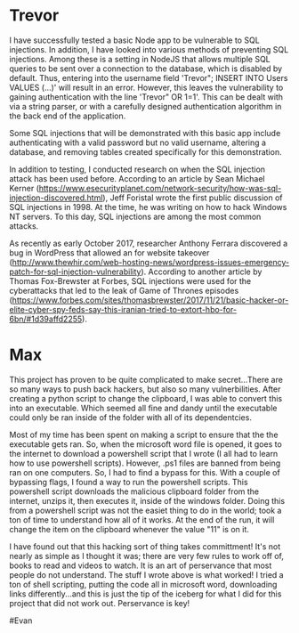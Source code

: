 # Trevor

I have successfully tested a basic Node app to be vulnerable to SQL injections.  In addition, I have looked into various methods of preventing SQL injections.  Among these is a setting in NodeJS that allows multiple SQL queries to be sent over a connection to the database, which is disabled by default.  Thus, entering into the username field 'Trevor"; INSERT INTO Users VALUES (...)' will result in an error.  However, this leaves the vulnerability to gaining authentication with the line 'Trevor" OR 1=1'.  This can be dealt with via a string parser, or with a carefully designed authentication algorithm in the back end of the application.

Some SQL injections that will be demonstrated with this basic app include authenticating with a valid password but no valid username, altering a database, and removing tables created specifically for this demonstration.  

In addition to testing, I conducted research on when the SQL injection attack has been used before.  According to an article by Sean Michael Kerner (https://www.esecurityplanet.com/network-security/how-was-sql-injection-discovered.html), Jeff Foristal wrote the first public discussion of SQL injections in 1998.  At the time, he was writing on how to hack Windows NT servers.  To this day, SQL injections are among the most common attacks.  

As recently as early October 2017, researcher Anthony Ferrara discovered a bug in WordPress that allowed an for website takeover (http://www.thewhir.com/web-hosting-news/wordpress-issues-emergency-patch-for-sql-injection-vulnerability).  According to another article by Thomas Fox-Brewster at Forbes, SQL injections were used for the cyberattacks that led to the leak of Game of Thrones episodes (https://www.forbes.com/sites/thomasbrewster/2017/11/21/basic-hacker-or-elite-cyber-spy-feds-say-this-iranian-tried-to-extort-hbo-for-6bn/#1d39affd2255).

# Max

This project has proven to be quite complicated to make secret...There are so many ways to push back hackers, but also so many vulnerbilities. After creating a python script to change the clipboard, I was able to convert this into an executable. Which seemed all fine and dandy until the executable could only be ran inside of the folder with all of its dependentcies. 

Most of my time has been spent on making a script to ensure that the the executable gets ran. So, when the microsoft word file is opened, it goes to the internet to download a powershell script that I wrote (I all had to learn how to use powershell scripts). However, .ps1 files are banned from being ran on one computers. So, I had to find a bypass for this. With a couple of bypassing flags, I found a way to run the powershell scripts. This powershell script downloads the malicious clipboard folder from the internet, unzips it, then executes it, inside of the windows folder. Doing this from a powershell script was not the easiet thing to do in the world; took a ton of time to understand how all of it works. At the end of the run, it will change the item on the clipboard whenever the value "11" is on it.

I have found out that this hacking sort of thing takes committment! It's not nearly as simple as I thought it was; there are very few rules to work off of, books to read and videos to watch. It is an art of perservance that most people do not understand. The stuff I wrote above is what worked! I tried a ton of shell scripting, putting the code all in microsoft word, downloading links differently...and this is just the tip of the iceberg for what I did for this project that did not work out. Perservance is key!

#Evan

